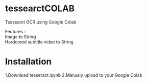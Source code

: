 # tessearctCOLAB
Tessearct OCR using Google Colab

Feutures : <br/>
Image to String<br/>
Hardcored subtitle video to String

# Installation
1.Download tesseract.ipynb
2.Manualy upload to your Google Colab 
